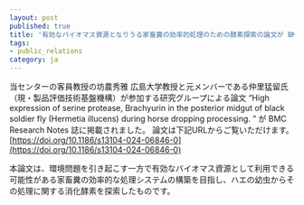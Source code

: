 ```yaml
---
layout: post
published: true
title: '有効なバイオマス資源となりうる家畜糞の効率的処理のための酵素探索の論文が BMC Research Notes 誌に掲載されました'
tags:
- public_relations
category: ja
---
```

当センターの客員教授の坊農秀雅 広島大学教授と元メンバーである仲里猛留氏（現・製品評価技術基盤機構）が参加する研究グループによる論文 “High expression of serine protease, Brachyurin in the posterior midgut of black soldier fly (Hermetia illucens) during horse dropping processing. ” が BMC Research Notes 誌に掲載されました。 論文は下記URLからご覧いただけます。  
[https://doi.org/10.1186/s13104-024-06846-0](https://doi.org/10.1186/s13104-024-06846-0) 

本論文は、環境問題を引き起こす一方で有効なバイオマス資源として利用できる可能性がある家畜糞の効率的な処理システムの構築を目指し、ハエの幼虫からその処理に関する消化酵素を探索したものです。<br />
